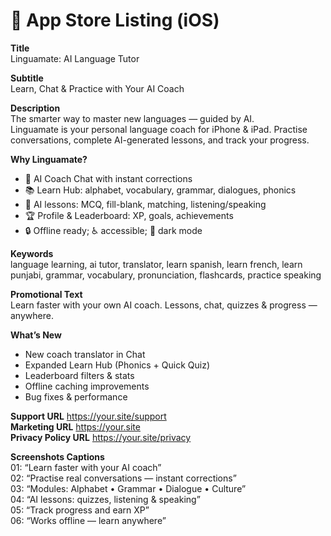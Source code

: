 # 📱 App Store Listing (iOS)

**Title**  
Linguamate: AI Language Tutor

**Subtitle**  
Learn, Chat & Practice with Your AI Coach

**Description**  
The smarter way to master new languages — guided by AI.  
Linguamate is your personal language coach for iPhone & iPad. Practise conversations, complete AI-generated lessons, and track your progress.

**Why Linguamate?**  
- 🧠 AI Coach Chat with instant corrections  
- 📚 Learn Hub: alphabet, vocabulary, grammar, dialogues, phonics  
- 🎯 AI lessons: MCQ, fill-blank, matching, listening/speaking  
- 🏆 Profile & Leaderboard: XP, goals, achievements  
- 🔒 Offline ready; ♿ accessible; 🌙 dark mode

**Keywords**  
language learning, ai tutor, translator, learn spanish, learn french, learn punjabi, grammar, vocabulary, pronunciation, flashcards, practice speaking

**Promotional Text**  
Learn faster with your own AI coach. Lessons, chat, quizzes & progress — anywhere.

**What’s New**  
- New coach translator in Chat  
- Expanded Learn Hub (Phonics + Quick Quiz)  
- Leaderboard filters & stats  
- Offline caching improvements  
- Bug fixes & performance

**Support URL** https://your.site/support  
**Marketing URL** https://your.site  
**Privacy Policy URL** https://your.site/privacy

**Screenshots Captions**  
01: “Learn faster with your AI coach”  
02: “Practise real conversations — instant corrections”  
03: “Modules: Alphabet • Grammar • Dialogue • Culture”  
04: “AI lessons: quizzes, listening & speaking”  
05: “Track progress and earn XP”  
06: “Works offline — learn anywhere”